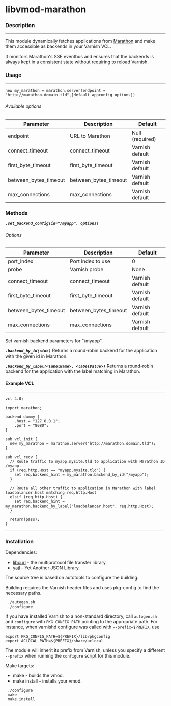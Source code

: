 # libvmod-marathon

### Description
---
This module dynamically fetches applications from [Marathon](https://mesosphere.github.io/marathon/) and make them accessible as backends in your Varnish VCL.

It monitors Marathon's SSE eventbus and ensures that the backends is always kept in a consistent state without requiring to reload Varnish.

### Usage
---
``` new my_marathon = marathon.server(endpoint = "http://marathon.domain.tld",[default appconfig options]) ```

###### Available options
| Parameter             | Description                 | Default                |
|-----------------------|-----------------------------|------------------------|
| endpoint              | URL to Marathon             | Null (required)        |
| connect_timeout       | connect_timeout             | Varnish default        |
| first_byte_timeout    | first_byte_timeout          | Varnish default        |
| between_bytes_timeout | between_bytes_timeout       | Varnish default        |
| max_connections       | max_connections             | Varnish default        |

### Methods
***``` .set_backend_config(id="/myapp", options) ```***

###### Options
| Parameter             | Description                 | Default                |
|-----------------------|-----------------------------|------------------------|
| port_index            | Port index to use           | 0                      |
| probe                 | Varnish probe               | None                   |
| connect_timeout       | connect_timeout             | Varnish default        |
| first_byte_timeout    | first_byte_timeout          | Varnish default        |
| between_bytes_timeout | between_bytes_timeout       | Varnish default        |
| max_connections       | max_connections             | Varnish default        |


Set varnish backend parameters for "/myapp".


***``` .backend_by_id(<id>) ```***
Returns a round-robin backend for the application with the given id in Marathon.

***``` .backend_by_label(<labelName>, <labelValue>) ```***
Returns a round-robin backend for the application with the label <labelName> matching <labelValue> in Marathon.

#### Example VCL
---
```
vcl 4.0;

import marathon;

backend dummy {
    .host = "127.0.0.1";
    .port = "8080";
}

sub vcl_init {
  new my_marathon = marathon.server("http://marathon.domain.tld");
}

sub vcl_recv {
  // Route traffic to myapp.mysite.tld to application with Marathon ID /myapp.
  if (req.http.Host == "myapp.mysite.tld") {
    set req.backend_hint = my_marathon.backend_by_id("/myapp");
  }

  // Route all other traffic to application in Marathon with label loadbalancer.host matching req.http.Host
  elsif (req.http.Host) {
    set req.backend_hint = my_marathon.backend_by_label("loadbalancer.host", req.http.Host);
  }

  return(pass);
}
```
---
### Installation

Dependencies:
* [libcurl](https://curl.haxx.se/libcurl/) - the multiprotocol file transfer library.
* [yajl](https://lloyd.github.io/yajl/) - Yet Another JSON Library.


The source tree is based on autotools to configure the building.

Building requires the Varnish header files and uses pkg-config to find
the necessary paths.

```
 ./autogen.sh
 ./configure
```

If you have installed Varnish to a non-standard directory, call
``autogen.sh`` and ``configure`` with ``PKG_CONFIG_PATH`` pointing to
the appropriate path. For instance, when varnishd configure was called
with ``--prefix=$PREFIX``, use

 ```
 export PKG_CONFIG_PATH=${PREFIX}/lib/pkgconfig
 export ACLOCAL_PATH=${PREFIX}/share/aclocal
 ```

The module will inherit its prefix from Varnish, unless you specify a
different ``--prefix`` when running the ``configure`` script for this
module.

Make targets:

* make - builds the vmod.
* make install - installs your vmod.

```
 ./configure
 make
 make install
 ```
